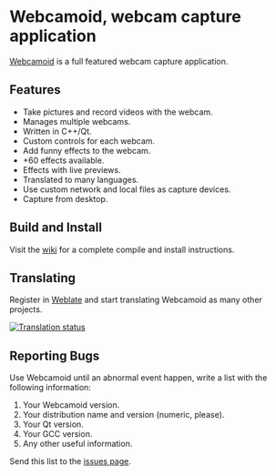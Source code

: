 # Webcamoid, webcam capture application #

[Webcamoid](http://opendesktop.org/content/show.php/Webcamoid?content=144796) is a full featured webcam capture application.

## Features ##

* Take pictures and record videos with the webcam.
* Manages multiple webcams.
* Written in C++/Qt.
* Custom controls for each webcam.
* Add funny effects to the webcam.
* +60 effects available.
* Effects with live previews.
* Translated to many languages.
* Use custom network and local files as capture devices.
* Capture from desktop.

## Build and Install ##

Visit the [wiki](https://github.com/hipersayanX/webcamoid/wiki) for a complete compile and install instructions.

## Translating ##

Register in [Weblate](https://hosted.weblate.org/) and start translating Webcamoid as many other projects.

[![Translation status](https://hosted.weblate.org/widgets/webcamoid/-/svg-badge.svg)](https://hosted.weblate.org/engage/webcamoid/?utm_source=widget)

## Reporting Bugs ##

Use Webcamoid until an abnormal event happen, write a list with the following information:

1. Your Webcamoid version.
2. Your distribution name and version (numeric, please).
3. Your Qt version.
4. Your GCC version.
5. Any other useful information.

Send this list to the [issues page](http://github.com/hipersayanX/webcamoid/issues).
